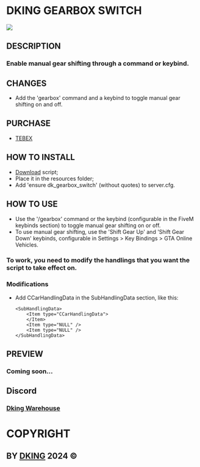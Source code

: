 # DKING GEARBOX SWITCH

![](https://cdn.discordapp.com/attachments/1295245827039563866/1295245935198212156/Gearbox_Switch.png?ex=670df347&is=670ca1c7&hm=e85becd87f5147e5914d958450b60e71cada6fe3ebe122b8e0f8d7994e882452&)

## DESCRIPTION

### Enable manual gear shifting through a command or keybind.

## CHANGES

* Add the 'gearbox' command and a keybind to toggle manual gear shifting on and off.

## PURCHASE

* [TEBEX](https://stfly.me/gearboxswitch)

## HOW TO INSTALL

* [Download](https://stfly.me/keymasterassets) script;
* Place it in the resources folder;
* Add 'ensure dk_gearbox_switch' (without quotes) to server.cfg.

## HOW TO USE

* Use the '/gearbox' command or the keybind (configurable in the FiveM keybinds section) to toggle manual gear shifting on or off.
* To use manual gear shifting, use the 'Shift Gear Up' and 'Shift Gear Down' keybinds, configurable in Settings > Key Bindings > GTA Online Vehicles.

### To work, you need to modify the handlings that you want the script to take effect on.

### Modifications

* Add CCarHandlingData in the SubHandlingData section, like this:
    ```
    <SubHandlingData>
        <Item type="CCarHandlingData">
        </Item>
        <Item type="NULL" />
        <Item type="NULL" />
    </SubHandlingData>
    ```

## PREVIEW

### Coming soon...

## Discord

### [Dking Warehouse](https://stfly.me/dkingwarehouse)

# COPYRIGHT

## BY [DKING](https://stfly.me/githubdking) 2024 ©
